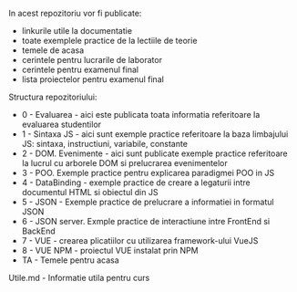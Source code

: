 In acest repozitoriu vor fi publicate:

* linkurile utile la documentatie
* toate exemplele practice de la lectiile de teorie
* temele de acasa
* cerintele pentru lucrarile de laborator
* cerintele pentru examenul final
* lista proiectelor pentru examenul final

Structura repozitoriului:
- 0 - Evaluarea - aici este publicata toata informatia referitoare la evaluarea studentilor
- 1 - Sintaxa JS - aici sunt exemple practice referitoare la baza limbajului JS: sintaxa, instructiuni, variabile, constante
- 2 - DOM. Evenimente - aici sunt publicate exemple practice referitoare la lucrul cu arborele DOM si prelucrarea evenimentelor
- 3 - POO. Exemple practice pentru explicarea paradigmei POO in JS
- 4 - DataBinding - exemple practice de creare a legaturii intre documentul HTML si obiectul din JS
- 5 - JSON - Exemple practice de prelucrare a informatiei in formatul JSON
- 6 - JSON server. Exmple practice de interactiune intre FrontEnd si BackEnd
- 7 - VUE - crearea plicatiilor cu utilizarea framework-ului VueJS
- 8 - VUE NPM - proiectul VUE instalat prin NPM
- TA - Temele pentru acasa

Utile.md - Informatie utila pentru curs

